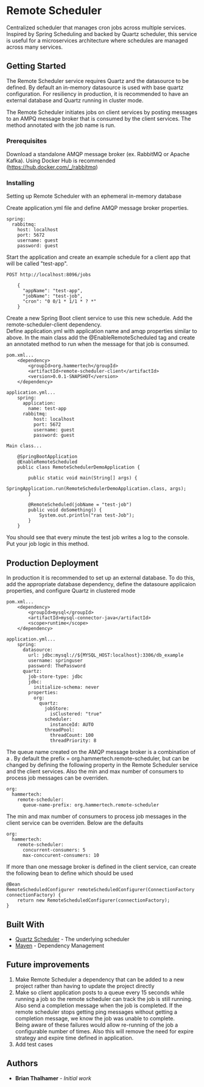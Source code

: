# Remote Scheduler

Centralized scheduler that manages cron jobs across multiple services.  Inspired by Spring Scheduling and backed by 
Quartz scheduler, this service is useful for a microservices architecture where schedules 
are managed across many services.  

## Getting Started

The Remote Scheduler service requires Quartz and the datasource to be defined.  By default 
an in-memory datasource is used with base quartz configuration.  For resiliency in production, 
it is recommended to have an external database and Quartz running in cluster mode.  

The Remote Scheduler initiates jobs on client services by posting messages to an AMPQ message broker 
that is consumed by the client services.  The method annotated with the job name is run.


### Prerequisites

Download a standalone AMQP message broker (ex. RabbitMQ or Apache Kafka).  Using Docker Hub is recommended (https://hub.docker.com/_/rabbitmq)


### Installing

Setting up Remote Scheduler with an ephemeral in-memory database

Create application.yml file and define AMQP message broker properties.

```
spring:
  rabbitmq:
    host: localhost
    port: 5672
    username: guest
    password: guest
```

Start the application and create an example schedule for a client app that will be called "test-app".

```
POST http://localhost:8096/jobs

    {
      "appName": "test-app",
      "jobName": "test-job",
      "cron": "0 0/1 * 1/1 * ? *"
    }
```

Create a new Spring Boot client service to use this new schedule. Add the remote-scheduler-client dependency.  
Define application.yml with application name and amqp properties similar to above.  In the 
main class add the @EnableRemoteScheduled tag and create an annotated method to run when the message for that 
job is consumed.

```
pom.xml...
    <dependency>
        <groupId>org.hammertech</groupId>
        <artifactId>remote-scheduler-client</artifactId>
        <version>0.0.1-SNAPSHOT</version>
    </dependency>

application.yml...
    spring:
      application:
        name: test-app
      rabbitmq:
          host: localhost
          port: 5672
          username: guest
          password: guest

Main class...

    @SpringBootApplication
    @EnableRemoteScheduled
    public class RemoteSchedulerDemoApplication {
    
        public static void main(String[] args) {
            SpringApplication.run(RemoteSchedulerDemoApplication.class, args);
        }
    
        @RemoteScheduled(jobName = "test-job")
        public void doSomething() {
            System.out.println("ran test-Job");
        }
    }
```

You should see that every minute the test job writes a log to the console.  Put your job logic in 
this method.

## Production Deployment

In production it is recommended to set up an external database.  To do this, add the 
appropriate database dependency, define the datasoure applicaion properties, and configure Quartz in
clustered mode

```
pom.xml...
    <dependency>
        <groupId>mysql</groupId>
        <artifactId>mysql-connector-java</artifactId>
        <scope>runtime</scope>
    </dependency>

application.yml...
    spring:
      datasource:
        url: jdbc:mysql://${MYSQL_HOST:localhost}:3306/db_example
        username: springuser
        password: ThePassword
      quartz:
        job-store-type: jdbc
        jdbc:
          initialize-schema: never
        properties:
          org:
            quartz:
              jobStore:
                isClustered: "true"
              scheduler:
                instanceId: AUTO
              threadPool:
                threadCount: 100
                threadPriority: 8
```

The queue name created on the AMQP message broker is a combination of a <prefix>.<job name>
By default the prefix = org.hammertech.remote-scheduler, but can be changed by defining the following property 
in the Remote Scheduler service and the client services.  Also the min and max number of consumers
to process job messages can be overriden.  

```
org:
  hammertech:
    remote-scheduler:
      queue-name-prefix: org.hammertech.remote-scheduler
```

The min and max number of consumers to process job messages in the client service 
can be overriden.  Below are the defaults  

```
org:
  hammertech:
    remote-scheduler:
      concurrent-consumers: 5
      max-conccurent-consumers: 10
```

If more than one message broker is defined in the client service, can create the following bean 
to define which should be used

```
@Bean
RemoteScheduledConfigurer remoteScheduledConfigurer(ConnectionFactory connectionFactory) {
    return new RemoteScheduledConfigurer(connectionFactory);
}
```

## Built With

* [Quartz Scheduler](http://www.quartz-scheduler.org/) - The underlying scheduler
* [Maven](https://maven.apache.org/) - Dependency Management

## Future improvements

1) Make Remote Scheduler a dependency that can be added to a new project rather than 
having to update the project directly
2) Make so client application posts to a queue every 15 seconds while running a job 
so the remote scheduler can track the job is still running.  Also send a completion message 
when the job is completed.   If the remote scheduler stops getting ping messages without 
getting a completion message, we know the job was unable to complete.  
Being aware of these failures would allow re-running of the job a configurable number of times.
Also this will remove the need for expire strategy and expire time defined in application.
3) Add test cases

## Authors

* **Brian Thalhamer** - *Initial work*